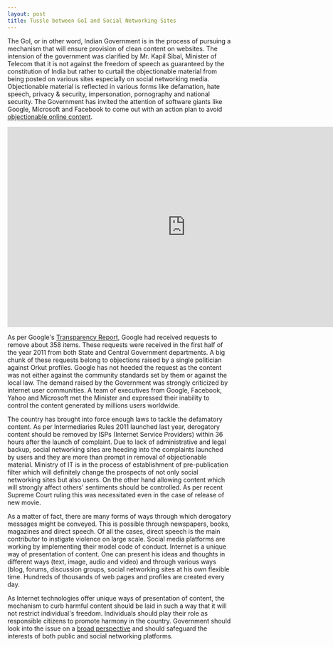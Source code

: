 ```yaml
---
layout: post
title: Tussle between GoI and Social Networking Sites
---
```


The GoI, or in other word, Indian Government is in the process of pursuing a mechanism that will ensure provision of clean content on websites. The intension of the government was clarified by Mr. Kapil Sibal, Minister of Telecom that it is not against the freedom of speech as guaranteed by the constitution of India but rather to curtail the objectionable material from being posted on various sites especially on social networking media. Objectionable material is reflected in various forms like defamation, hate speech, privacy & security, impersonation, pornography and national security. The Government has invited the attention of software giants like Google, Microsoft and Facebook to come out with an action plan to avoid <a href="http://articles.timesofindia.indiatimes.com/2011-12-25/social-media/30556311_1_defamation-and-derogation-social-networking-websites-objectionable-content">objectionable online content</a>.

<iframe width="800" height="450" src="http://www.youtube.com/embed/koloHXlDHrw" frameborder="0" allowfullscreen></iframe>

As per Google's <a href="http://www.ias100.in/news_details.php?id=713">Transparency Report</a>, Google had received requests to remove about 358 items. These requests were received in the first half of the year 2011 from both State and Central Government departments. A big chunk of these requests belong to objections raised by a single politician against Orkut profiles. Google has not heeded the request as the content was not either against the community standards set by them or against the local law. The demand raised by the Government was strongly criticized by internet user communities. A team of executives from Google, Facebook, Yahoo and Microsoft met the Minister and expressed their inability to control the content generated by millions users worldwide. 

The country has brought into force enough laws to tackle the defamatory content. As per Intermediaries Rules 2011 launched last year, derogatory content should be removed by ISPs (Internet Service Providers) within 36 hours after the launch of complaint. Due to lack of administrative and legal backup, social networking sites are heeding into the complaints launched by users and they are more than prompt in removal of objectionable material. Ministry of IT is in the process of establishment of pre-publication filter which will definitely change the prospects of not only social networking sites but also users. On the other hand allowing content which will strongly affect others' sentiments should be controlled. As per recent Supreme Court ruling this was necessitated even in the case of release of new movie. 

As a matter of fact, there are many forms of ways through which derogatory messages might be conveyed. This is possible through newspapers, books, magazines and direct speech. Of all the cases, direct speech is the main contributor to instigate violence on large scale. Social media platforms are working by implementing their model code of conduct. Internet is a unique way of presentation of content. One can present his ideas and thoughts in different ways (text, image, audio and video) and through various ways (blog, forums, discussion groups, social networking sites at his own flexible time. Hundreds of thousands of web pages and profiles are created every day. 

As Internet technologies offer unique ways of presentation of content, the mechanism to curb harmful content should be laid in such a way that it will not restrict individual's freedom. Individuals should play their role as responsible citizens to promote harmony in the country. Government should look into the issue on a <a href="http://socialtimes.com/social-media-damaging-government-control_b3824">broad perspective</a> and should safeguard the interests of both public and social networking platforms.
